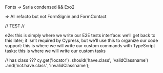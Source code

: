 Fonts -> Saria condensed && Exo2

=> All refacto but not FormSignin and FormContact

// TEST //

e2e: this is simply where we write our E2E tests
interface: we’ll get back to this later; it isn’t required by Cypress, but we’ll use this to organize our code
support: this is where we will write our custom commands with TypeScript
tasks: this is where we will write our custom tasks

// has class ???
cy.get('locator')
.should('have.class', 'validClassname')
.and('not.have.class', 'invalidClassname');
